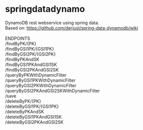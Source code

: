 # springdatadynamo

DynamoDB rest webservice using spring data. 
<br/>Based on: https://github.com/derjust/spring-data-dynamodb/wiki
<br/>
<br/>ENDPOINTS
<br/>/findByPK/{PK}
<br/>/findByGSI1PK/{GSI1PK}
<br/>/findByGSI2PK/{GSI2PK}
<br/>/findByPKAndSK
<br/>/findByGSI1PKAndGSI1SK
<br/>/findByGSI2PKAndGSI2SK
<br/>/queryByPKWithDynamicFilter
<br/>/queryByGSI1PKWithDynamicFilter
<br/>/queryByGSI2PKWithDynamicFilter
<br/>/queryByGSI2PKAndGSI2SKWithDynamicFilter
<br/>/save
<br/>/deleteByPK/{PK}
<br/>/deleteByGSI1PK/{GSI1PK}
<br/>/deleteByPKAndSK
<br/>/deleteByGSI1PKAndGSI1SK
<br/>/deleteByGSI2PKAndGSI2SK
